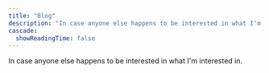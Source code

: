 ```yaml
---
title: "Blog"
description: "In case anyone else happens to be interested in what I'm interested in"
cascade:
  showReadingTime: false
---
```


In case anyone else happens to be interested in what I'm interested in.
